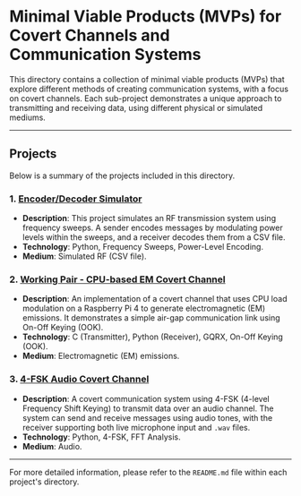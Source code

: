 # Minimal Viable Products (MVPs) for Covert Channels and Communication Systems

This directory contains a collection of minimal viable products (MVPs) that explore different methods of creating communication systems, with a focus on covert channels. Each sub-project demonstrates a unique approach to transmitting and receiving data, using different physical or simulated mediums.

---

## Projects

Below is a summary of the projects included in this directory.

### 1. [Encoder/Decoder Simulator](./encoder_decoder_simulator/)

*   **Description**: This project simulates an RF transmission system using frequency sweeps. A sender encodes messages by modulating power levels within the sweeps, and a receiver decodes them from a CSV file.
*   **Technology**: Python, Frequency Sweeps, Power-Level Encoding.
*   **Medium**: Simulated RF (CSV file).

### 2. [Working Pair - CPU-based EM Covert Channel](./working_pair/)

*   **Description**: An implementation of a covert channel that uses CPU load modulation on a Raspberry Pi 4 to generate electromagnetic (EM) emissions. It demonstrates a simple air-gap communication link using On-Off Keying (OOK).
*   **Technology**: C (Transmitter), Python (Receiver), GQRX, On-Off Keying (OOK).
*   **Medium**: Electromagnetic (EM) emissions.

### 3. [4-FSK Audio Covert Channel](./mfsk_sender_receiver/)

*   **Description**: A covert communication system using 4-FSK (4-level Frequency Shift Keying) to transmit data over an audio channel. The system can send and receive messages using audio tones, with the receiver supporting both live microphone input and `.wav` files.
*   **Technology**: Python, 4-FSK, FFT Analysis.
*   **Medium**: Audio.

---

For more detailed information, please refer to the `README.md` file within each project's directory.
